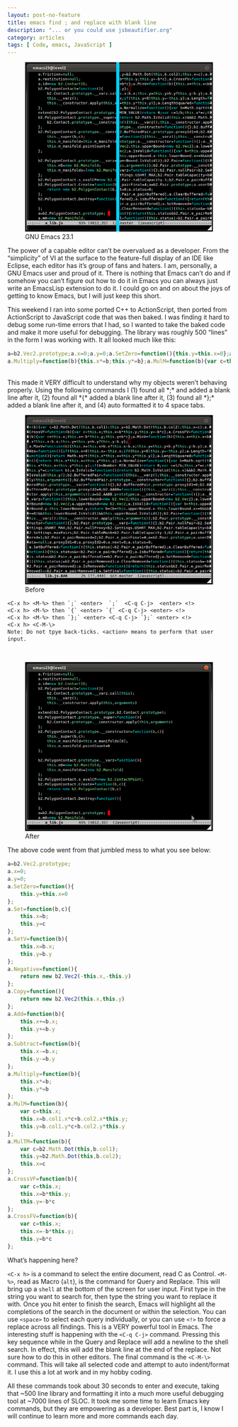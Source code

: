 ```yaml
---
layout: post-no-feature
title: emacs find ; and replace with blank line
description: "... or you could use jsbeautifier.org"
category: articles
tags: [ Code, emacs, JavaScript ]
---
```


<figure>
  <img src="/images/emacs_split.png">
  <figcaption>GNU Emacs 23.1</figcaption>
</figure>

The power of a capable editor can’t be overvalued as a developer.  From the “simplicity” of VI at the surface to the feature-full display of an IDE like Eclipse, each editor has it’s group of fans and haters.  I am, personally, a GNU Emacs user and proud of it.  There is nothing that Emacs can’t do and if somehow you can’t figure out how to do it in Emacs you can always just write an EmacsLisp extension to do it.  I could go on and on about the joys of getting to know Emacs, but I will just keep this short.

This weekend I ran into some ported C++ to ActionScript, then ported from ActionScript to JavaScript code that was then baked.  I was finding it hard to debug some run-time errors that I had, so I wanted to take the baked code and make it more useful for debugging.  The library was roughly 500 “lines” in the form I was working with. It all looked much like this:

``` javascript
a=b2.Vec2.prototype;a.x=0;a.y=0;a.SetZero=function(){this.y=this.x=0};a.Set=function(b,c){this.x=b;this.y=c};a.SetV=function(b){this.x=b.x;this.y=b.y};a.Negative=function(){return new b2.Vec2(-this.x,-this.y)};a.Copy=function(){return new b2.Vec2(this.x,this.y)};a.Add=function(b){this.x+=b.x;this.y+=b.y};a.Subtract=function(b){this.x-=b.x;this.y-=b.y};
a.Multiply=function(b){this.x*=b;this.y*=b};a.MulM=function(b){var c=this.x;this.x=b.col1.x*c+b.col2.x*this.y;this.y=b.col1.y*c+b.col2.y*this.y};a.MulTM=function(b){var c=b2.Math.Dot(this,b.col1);this.y=b2.Math.Dot(this,b.col2);this.x=c};a.CrossVF=function(b){var c=this.x;this.x=b*this.y;this.y=-b*c};a.CrossFV=function(b){var c=this.x;this.x=-b*this.y;this.y=b*c};
```
<br>
This made it VERY difficult to understand why my objects weren’t behaving properly.  Using the following commands I (1) found all *;* and added a blank line after it, (2) found all *{* added a blank line after it, (3) found all *};* added a blank line after it, and (4) auto formatted it to 4 space tabs.

<figure>
  <img src="/images/emacs_jumbled_mess.png">
  <figcaption>Before</figcaption>
</figure>

``` plaintext
<C-x h> <M-%> then `;` <enter>  `;`  <C-q C-j>  <enter> <!>
<C-x h> <M-%> then `{` <enter> `{` <C-q C-j> <enter> <!>
<C-x h> <M-%> then `};` <enter> <C-q C-j> `};` <enter> <!>
<C-x h> <C-M-\>
Note: Do not tpye back-ticks. <action> means to perform that user input.
```
<br>
<figure>
  <img src="/images/emacs_cleaned_up.png">
  <figcaption>After</figcaption>
</figure>

The above code went from that jumbled mess to what you see below:

``` javascript
a=b2.Vec2.prototype;
a.x=0;
a.y=0;
a.SetZero=function(){
    this.y=this.x=0
};
a.Set=function(b,c){
    this.x=b;
    this.y=c
};
a.SetV=function(b){
    this.x=b.x;
    this.y=b.y
};
a.Negative=function(){
    return new b2.Vec2(-this.x,-this.y)
};
a.Copy=function(){
    return new b2.Vec2(this.x,this.y)
};
a.Add=function(b){
    this.x+=b.x;
    this.y+=b.y
};
a.Subtract=function(b){
    this.x-=b.x;
    this.y-=b.y
};
a.Multiply=function(b){
    this.x*=b;
    this.y*=b
};
a.MulM=function(b){
    var c=this.x;
    this.x=b.col1.x*c+b.col2.x*this.y;
    this.y=b.col1.y*c+b.col2.y*this.y
};
a.MulTM=function(b){
    var c=b2.Math.Dot(this,b.col1);
    this.y=b2.Math.Dot(this,b.col2);
    this.x=c
};
a.CrossVF=function(b){
    var c=this.x;
    this.x=b*this.y;
    this.y=-b*c
};
a.CrossFV=function(b){
    var c=this.x;
    this.x=-b*this.y;
    this.y=b*c
};
```

What’s happening here?

`<C-x h>` is a command to select the entire document, read C as Control. `<M-%>`, read as Macro (`alt`), is the command for Query and Replace.  This will bring up a `shell` at the bottom of the screen for user input. First type in the string you want to search for, then type the string you want to replace it with.  Once you hit enter to finish the search, Emacs will highlight all the completions of the search in the document or within the selection.  You can use `<space>` to select each query individually, or you can use `<!>` to force a replace across all findings.  This is a VERY powerful tool in Emacs.  The interesting stuff is happening with the `<C-q C-j>` command.  Pressing this key sequence while in the Query and Replace will add a newline to the shell search. In effect, this will add the blank line at the end of the replace.  Not sure how to do this in other editors. The final command is the `<C-M-\>` command.  This will take all selected code and attempt to auto indent/format it.  I use this a lot at work and in my hobby coding.

All these commands took about 30 seconds to enter and execute, taking that ~500 line library and formatting it into a much more useful debugging tool at ~7000 lines of SLOC. It took me some time to learn Emacs key commands, but they are empowering as a developer.  Best part is, I know I will continue to learn more and more commands each day.